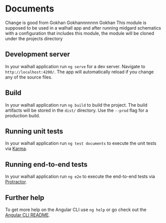 # Documents

Change is good from Gokhan
Gokhannnnnnn Gokhan
This module is supposed to be used in a walhall app and after running midgard schematics with a configuration that includes this module, the module will be cloned under the projects directory

## Development server

In your walhall application run `ng serve` for a dev server. Navigate to `http://localhost:4200/`. The app will automatically reload if you change any of the source files.

## Build

In your walhall application run `ng build` to build the project. The build artifacts will be stored in the `dist/` directory. Use the `--prod` flag for a production build.

## Running unit tests

In your walhall application run `ng test documents` to execute the unit tests via [Karma](https://karma-runner.github.io).

## Running end-to-end tests

In your walhall application run `ng e2e` to execute the end-to-end tests via [Protractor](http://www.protractortest.org/).

## Further help

To get more help on the Angular CLI use `ng help` or go check out the [Angular CLI README](https://github.com/angular/angular-cli/blob/master/README.md).
